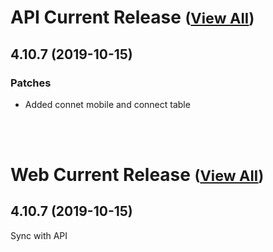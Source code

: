 
# API Current Release <small>([View All](/API.md))</small>
## 4.10.7 (2019-10-15)
### Patches 

- Added connet mobile and connect table

<br><br>
# Web Current Release <small>([View All](/Web.md))</small>
## 4.10.7 (2019-10-15)
Sync with API

  